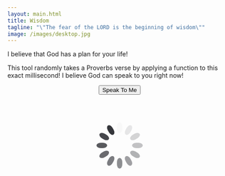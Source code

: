 ```yaml
---
layout: main.html
title: Wisdom
tagline: "\"The fear of the LORD is the beginning of wisdom\""
image: /images/desktop.jpg
---
```


I believe that God has a plan for your life!

This tool randomly takes a Proverbs verse by applying a function to this exact millisecond! 
I believe God can speak to you right now!

<p style="text-align: center">
  <button type="button" id="wisdom-btn"  class="wisdom-btn">Speak To Me</button>
</p>

<p class="loading" style="text-align: center">
  <svg class="lds-spinner" width="200px"  height="200px"  xmlns="http://www.w3.org/2000/svg" xmlns:xlink="http://www.w3.org/1999/xlink" viewBox="0 0 100 100" preserveAspectRatio="xMidYMid" style="background: none;"><g transform="rotate(0 50 50)">
    <rect x="47" y="24" rx="9.4" ry="4.8" width="6" height="12" fill="#28292f">
      <animate attributeName="opacity" values="1;0" keyTimes="0;1" dur="1s" begin="-0.9166666666666666s" repeatCount="indefinite"></animate>
    </rect>
  </g><g transform="rotate(30 50 50)">
    <rect x="47" y="24" rx="9.4" ry="4.8" width="6" height="12" fill="#28292f">
      <animate attributeName="opacity" values="1;0" keyTimes="0;1" dur="1s" begin="-0.8333333333333334s" repeatCount="indefinite"></animate>
    </rect>
  </g><g transform="rotate(60 50 50)">
    <rect x="47" y="24" rx="9.4" ry="4.8" width="6" height="12" fill="#28292f">
      <animate attributeName="opacity" values="1;0" keyTimes="0;1" dur="1s" begin="-0.75s" repeatCount="indefinite"></animate>
    </rect>
  </g><g transform="rotate(90 50 50)">
    <rect x="47" y="24" rx="9.4" ry="4.8" width="6" height="12" fill="#28292f">
      <animate attributeName="opacity" values="1;0" keyTimes="0;1" dur="1s" begin="-0.6666666666666666s" repeatCount="indefinite"></animate>
    </rect>
  </g><g transform="rotate(120 50 50)">
    <rect x="47" y="24" rx="9.4" ry="4.8" width="6" height="12" fill="#28292f">
      <animate attributeName="opacity" values="1;0" keyTimes="0;1" dur="1s" begin="-0.5833333333333334s" repeatCount="indefinite"></animate>
    </rect>
  </g><g transform="rotate(150 50 50)">
    <rect x="47" y="24" rx="9.4" ry="4.8" width="6" height="12" fill="#28292f">
      <animate attributeName="opacity" values="1;0" keyTimes="0;1" dur="1s" begin="-0.5s" repeatCount="indefinite"></animate>
    </rect>
  </g><g transform="rotate(180 50 50)">
    <rect x="47" y="24" rx="9.4" ry="4.8" width="6" height="12" fill="#28292f">
      <animate attributeName="opacity" values="1;0" keyTimes="0;1" dur="1s" begin="-0.4166666666666667s" repeatCount="indefinite"></animate>
    </rect>
  </g><g transform="rotate(210 50 50)">
    <rect x="47" y="24" rx="9.4" ry="4.8" width="6" height="12" fill="#28292f">
      <animate attributeName="opacity" values="1;0" keyTimes="0;1" dur="1s" begin="-0.3333333333333333s" repeatCount="indefinite"></animate>
    </rect>
  </g><g transform="rotate(240 50 50)">
    <rect x="47" y="24" rx="9.4" ry="4.8" width="6" height="12" fill="#28292f">
      <animate attributeName="opacity" values="1;0" keyTimes="0;1" dur="1s" begin="-0.25s" repeatCount="indefinite"></animate>
    </rect>
  </g><g transform="rotate(270 50 50)">
    <rect x="47" y="24" rx="9.4" ry="4.8" width="6" height="12" fill="#28292f">
      <animate attributeName="opacity" values="1;0" keyTimes="0;1" dur="1s" begin="-0.16666666666666666s" repeatCount="indefinite"></animate>
    </rect>
  </g><g transform="rotate(300 50 50)">
    <rect x="47" y="24" rx="9.4" ry="4.8" width="6" height="12" fill="#28292f">
      <animate attributeName="opacity" values="1;0" keyTimes="0;1" dur="1s" begin="-0.08333333333333333s" repeatCount="indefinite"></animate>
    </rect>
  </g><g transform="rotate(330 50 50)">
    <rect x="47" y="24" rx="9.4" ry="4.8" width="6" height="12" fill="#28292f">
      <animate attributeName="opacity" values="1;0" keyTimes="0;1" dur="1s" begin="0s" repeatCount="indefinite"></animate>
    </rect>
  </g></svg>
</p>

<blockquote class="manifesto"></blockquote>

<span class="ref"></span>
